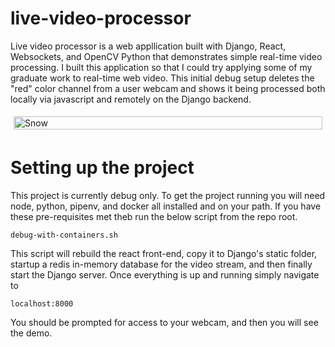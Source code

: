 # live-video-processor

Live video processor is a web appllication built with Django, React, Websockets, and OpenCV Python that demonstrates simple real-time video processing. I built this application so that I could try applying some of my graduate work to real-time web video. This initial debug setup deletes the "red" color channel from a user webcam and shows it being processed both locally via javascript and remotely on the Django backend.

<div class="row" style="display: flex;">
  <div class="column" style="flex:100%;padding:5px;margin:auto;">
    <img src="Docs/Images/video_demo.gif" alt="Snow" style="width:100%">
  </div>
</div>

# Setting up the project

This project is currently debug only. To get the project running you will need node, python, pipenv, and docker all installed and on your path. If you have these pre-requisites met theb run the below script from the repo root.

	debug-with-containers.sh

This script will rebuild the react front-end, copy it to Django's static folder, startup a redis in-memory database for the video stream, and then finally start the Django server. Once everything is up and running simply navigate to

	localhost:8000

You should be prompted for access to your webcam, and then you will see the demo.